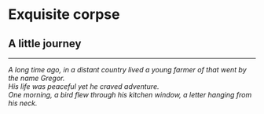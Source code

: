 # Exquisite corpse
## A little journey
---
*A long time ago, in a distant country lived a young farmer of that went by the name Gregor.  
His life was peaceful yet he craved adventure.  
One morning, a bird flew through his kitchen window, a letter hanging from his neck.*
